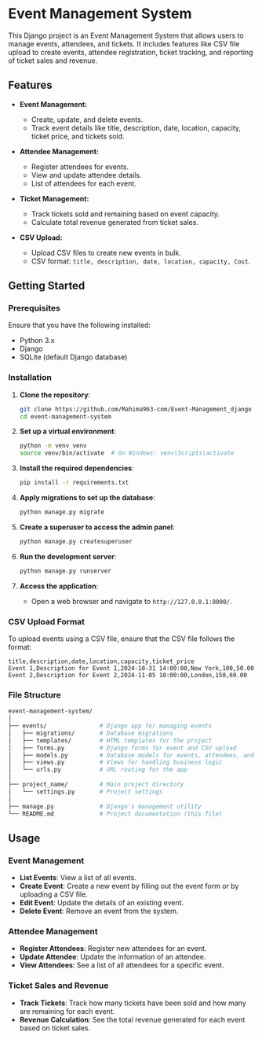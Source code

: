 

# Event Management System

This Django project is an Event Management System that allows users to manage events, attendees, and tickets. It includes features like CSV file upload to create events, attendee registration, ticket tracking, and reporting of ticket sales and revenue.

## Features

- **Event Management:**
  - Create, update, and delete events.
  - Track event details like title, description, date, location, capacity, ticket price, and tickets sold.
  
- **Attendee Management:**
  - Register attendees for events.
  - View and update attendee details.
  - List of attendees for each event.

- **Ticket Management:**
  - Track tickets sold and remaining based on event capacity.
  - Calculate total revenue generated from ticket sales.

- **CSV Upload:**
  - Upload CSV files to create new events in bulk.
  - CSV format: `title, description, date, location, capacity, Cost`.

## Getting Started

### Prerequisites

Ensure that you have the following installed:

- Python 3.x
- Django
- SQLite (default Django database)

### Installation

1. **Clone the repository**:
   ```bash
   git clone https://github.com/Mahima963-com/Event-Management_django
   cd event-management-system
   ```

2. **Set up a virtual environment**:
   ```bash
   python -m venv venv
   source venv/bin/activate  # On Windows: venv\Scripts\activate
   ```

3. **Install the required dependencies**:
   ```bash
   pip install -r requirements.txt
   ```

4. **Apply migrations to set up the database**:
   ```bash
   python manage.py migrate
   ```

5. **Create a superuser to access the admin panel**:
   ```bash
   python manage.py createsuperuser
   ```

6. **Run the development server**:
   ```bash
   python manage.py runserver
   ```

7. **Access the application**:
   - Open a web browser and navigate to `http://127.0.0.1:8000/`.

### CSV Upload Format

To upload events using a CSV file, ensure that the CSV file follows the format:

```csv
title,description,date,location,capacity,ticket_price
Event 1,Description for Event 1,2024-10-31 14:00:00,New York,100,50.00
Event 2,Description for Event 2,2024-11-05 10:00:00,London,150,60.00
```

### File Structure

```bash
event-management-system/
│
├── events/               # Django app for managing events
│   ├── migrations/       # Database migrations
│   ├── templates/        # HTML templates for the project
│   ├── forms.py          # Django forms for event and CSV upload
│   ├── models.py         # Database models for events, attendees, and tickets
│   ├── views.py          # Views for handling business logic
│   └── urls.py           # URL routing for the app
│
├── project_name/         # Main project directory
│   └── settings.py       # Project settings
│
├── manage.py             # Django's management utility
└── README.md             # Project documentation (this file)
```

## Usage

### Event Management

- **List Events**: View a list of all events.
- **Create Event**: Create a new event by filling out the event form or by uploading a CSV file.
- **Edit Event**: Update the details of an existing event.
- **Delete Event**: Remove an event from the system.

### Attendee Management

- **Register Attendees**: Register new attendees for an event.
- **Update Attendee**: Update the information of an attendee.
- **View Attendees**: See a list of all attendees for a specific event.

### Ticket Sales and Revenue

- **Track Tickets**: Track how many tickets have been sold and how many are remaining for each event.
- **Revenue Calculation**: See the total revenue generated for each event based on ticket sales.



